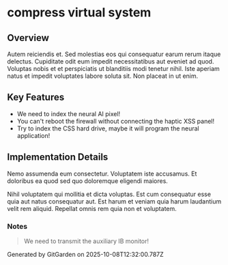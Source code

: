 # compress virtual system

## Overview
Autem reiciendis et. Sed molestias eos qui consequatur earum rerum itaque delectus. Cupiditate odit eum impedit necessitatibus aut eveniet ad quod. Voluptas nobis et et perspiciatis ut blanditiis modi tenetur nihil. Iste aperiam natus et impedit voluptates labore soluta sit. Non placeat in ut enim.

## Key Features
- We need to index the neural AI pixel!
- You can't reboot the firewall without connecting the haptic XSS panel!
- Try to index the CSS hard drive, maybe it will program the neural application!

## Implementation Details
Nemo assumenda eum consectetur. Voluptatem iste accusamus. Et doloribus ea quod sed quo doloremque eligendi maiores.
 Nihil voluptatem qui mollitia et dicta voluptas. Est cum consequatur esse quia aut natus consequatur aut. Est harum et veniam quia harum laudantium velit rem aliquid. Repellat omnis rem quia non et voluptatem.

### Notes
> We need to transmit the auxiliary IB monitor!

Generated by GitGarden on 2025-10-08T12:32:00.787Z